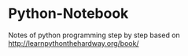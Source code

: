 Python-Notebook
===============
Notes of python programming step by step based on http://learnpythonthehardway.org/book/

